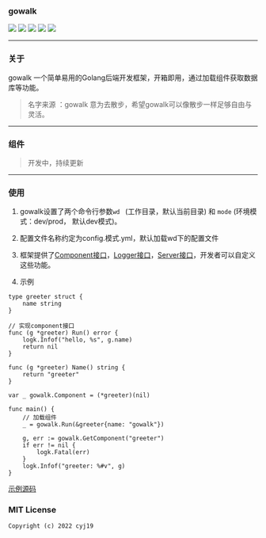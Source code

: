 ### gowalk
![](https://img.shields.io/github/go-mod/go-version/cyj19/gowalk/master) ![](https://img.shields.io/badge/viper-v1.13.0-blue) ![](https://img.shields.io/badge/zap-v1.17.0-blue) ![](https://img.shields.io/badge/lumberjack-v2.0.0-blue) ![](https://img.shields.io/github/license/cyj19/gowalk)

****

### 关于
gowalk 一个简单易用的Golang后端开发框架，开箱即用，通过加载组件获取数据库等功能。
> 名字来源 ：gowalk 意为去散步，希望gowalk可以像散步一样足够自由与灵活。

****

### 组件
> 开发中，持续更新

****

### 使用
1. gowalk设置了两个命令行参数`wd ` (工作目录，默认当前目录) 和 `mode` (环境模式：dev/prod， 默认dev模式)。

2. 配置文件名称约定为config.模式.yml，默认加载wd下的配置文件
3. 框架提供了[Component接口](https://github.com/cyj19/gowalk/blob/main/component.go)，[Logger接口](https://github.com/cyj19/gowalk/blob/main/logk/logger.go)，[Server接口](https://github.com/cyj19/gowalk/blob/main/transport/transport.go)，开发者可以自定义这些功能。
4. 示例  
```
type greeter struct {
    name string
}

// 实现component接口
func (g *greeter) Run() error {
    logk.Infof("hello, %s", g.name)
    return nil
}

func (g *greeter) Name() string {
    return "greeter"
}

var _ gowalk.Component = (*greeter)(nil)

func main() {
    // 加载组件
    _ = gowalk.Run(&greeter{name: "gowalk"})
    
    g, err := gowalk.GetComponent("greeter")
    if err != nil {
        logk.Fatal(err)
    }
    logk.Infof("greeter: %#v", g)
}

```
[示例源码](https://github.com/cyj19/gowalk/tree/main/examples/greeter)

### MIT License

    Copyright (c) 2022 cyj19